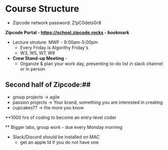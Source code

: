 # Course Structure

- Zipcode network password: Z!pC0deIsGr8

**Zipcode Portal - https://school.zipcode.rocks - bookmark**

- Lecture struture: MWF - 9:00am-5:00pm
	- Every Friday is Algorithy Friday's
	- W3, W5, W7, W9
- **Crew Stand-up Meeting** -
	- Organize & plan your work day, presenting to-do list in slack channel or in person

## Second half of Zipcode:##

- group projects -> agile
- passion projects -> Your brand, something you are interested in creating
- cupcakes?? -> the more you know

**1000 hrs of coding to become an entry-level coder

** Bigger labs, group work - due every Monday morning

* Slack/Discord should be installed on MAC
	* get an apple Id if you do not have one